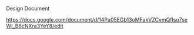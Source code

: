 Design Document

https://docs.google.com/document/d/14Pa05EGb13oMFakVZCvmQfIso7seWI_B6cNXra3YeY8/edit
